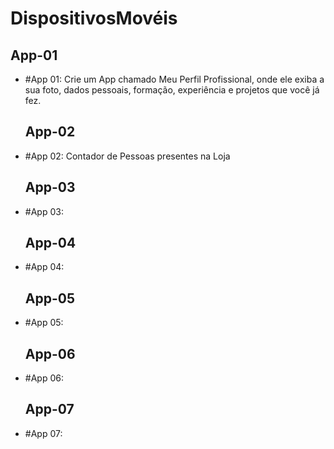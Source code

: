 # DispositivosMovéis

## App-01

- #App 01: Crie um App chamado Meu Perfil Profissional, onde ele exiba a sua foto, dados pessoais, formação, experiência e projetos que você já fez.

  ## App-02
  
- #App 02: Contador de Pessoas presentes na Loja

  ## App-03

- #App 03: 

  ## App-04
  
- #App 04: 

  ## App-05
  
- #App 05:

  ## App-06
  
- #App 06:

  ## App-07
  
- #App 07: 
